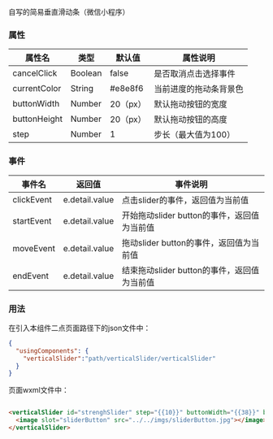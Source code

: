 自写的简易垂直滑动条（微信小程序）



### 属性

| 属性名       | 类型    | 默认值   | 属性说明               |
| ------------ | ------- | -------- | ---------------------- |
| cancelClick  | Boolean | false    | 是否取消点击选择事件   |
| currentColor | String  | \#e8e8f6 | 当前进度的拖动条背景色 |
| buttonWidth  | Number  | 20（px） | 默认拖动按钮的宽度     |
| buttonHeight | Number  | 20（px） | 默认拖动按钮的高度     |
| step         | Number  | 1        | 步长（最大值为100）    |



### 事件

| 事件名     | 返回值         | 事件说明                                    |
| ---------- | -------------- | ------------------------------------------- |
| clickEvent | e.detail.value | 点击slider的事件，返回值为当前值            |
| startEvent | e.detail.value | 开始拖动slider button的事件，返回值为当前值 |
| moveEvent  | e.detail.value | 拖动slider button的事件，返回值为当前值     |
| endEvent   | e.detail.value | 结束拖动slider button的事件，返回值为当前值 |



### 用法

在引入本组件二点页面路径下的json文件中：

```json
{
  "usingComponents": {
    "verticalSlider":"path/verticalSlider/verticalSlider"
  }
}
```

页面wxml文件中：

```html

<verticalSlider id="strenghSlider" step="{{10}}" buttonWidth="{{38}}" buttonHeight="{{56}}" cancelClick="{{true}}" bind:startEvent="start" bind:endEvent="end"> 
  <image slot="sliderButton" src="../../imgs/sliderButton.jpg"></image>
</verticalSlider>
```

